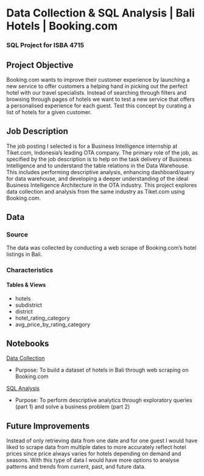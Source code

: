 # Data Collection & SQL Analysis | Bali Hotels | Booking.com
### SQL Project for ISBA 4715

## Project Objective
Booking.com wants to improve their customer experience by launching a new service to offer customers a helping hand in picking out the perfect hotel with our travel specialists. Instead of searching through filters and browsing through pages of hotels we want to test a new service that offers a personalised experience for each guest. Test this concept by curating a list of hotels for a given customer.


## Job Description
The job posting I selected is for a Business Intelligence internship at Tiket.com, Indonesia’s leading OTA company. The primary role of the job, as specified by the job description is to help on the task delivery of Business Intelligence and to understand the table relations in the Data Warehouse. This includes performing descriptive analysis, enhancing dashboard/query for data warehouse, and developing a deeper understanding of the ideal Business Intelligence Architecture in the OTA industry. This project explores data collection and analysis from the same industry as Tiket.com using Booking.com.


## Data
### Source
The data was collected by conducting a web scrape of Booking.com’s hotel listings in Bali.

### Characteristics
#### Tables & Views
* hotels
* subdistrict
* district
* hotel_rating_category
* avg_price_by_rating_category

## Notebooks
[Data Collection](data_collection.ipynb)
* Purpose: To build a dataset of hotels in Bali through web scraping on Booking.com

[SQL Analysis](sql_analysis.ipynb)
* Purpose: To perform descriptive analytics through exploratory queries (part 1) and solve a business problem (part 2)

## Future Improvements
Instead of only retrieving data from one date and for one guest I would have liked to scrape data from multiple dates to more accurately reflect hotel prices since price always varies for hotels depending on demand and seasons. With this type of data I would have more options to analyse patterns and trends from current, past, and future data. 
